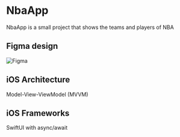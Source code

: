 # NbaApp
NbaApp is a small project that shows the teams and players of NBA

## Figma design
![Figma](https://user-images.githubusercontent.com/56566735/192157695-67eae733-a32c-44d3-9930-78dcce65c658.png)

## iOS Architecture
Model-View-ViewModel (MVVM)

## iOS Frameworks
SwiftUI with async/await
